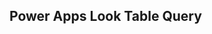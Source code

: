 ## Power Apps Look Table Query

  <fetch>
  <entity name="new_student">
  <attribute name="new_studentnumberid" />
  <attribute name="new_lessonnumberid" />
  <link-entity name="new_lesson" from="new_lessonnumberid" to="new_lessonnumberid" alias="L">
  <attribute name="new_lessonid" alias="new_lessonid"/>
  </link-entity>
  </entity>
  </fetch>
